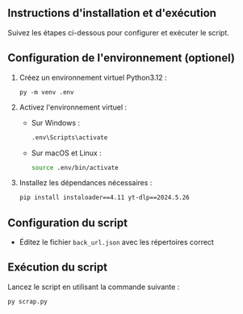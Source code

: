 

## Instructions d'installation et d'exécution

Suivez les étapes ci-dessous pour configurer et exécuter le script.

## Configuration de l'environnement (optionel)

1. Créez un environnement virtuel Python3.12 :

   ```
   py -m venv .env
   ```

2. Activez l'environnement virtuel :

   - Sur Windows :

     ```bash
     .env\Scripts\activate
     ```

   - Sur macOS et Linux :

     ```bash
     source .env/bin/activate
     ```

3. Installez les dépendances nécessaires :

   ```bash
   pip install instaloader==4.11 yt-dlp==2024.5.26
   ```

## Configuration du script

- Éditez le fichier `back_url.json` avec les répertoires correct

## Exécution du script

Lancez le script en utilisant la commande suivante :

```bash
py scrap.py
```



